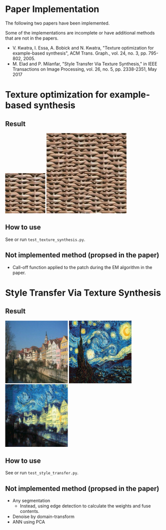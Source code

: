 # Paper Implementation
The following two papers have been implemented.

Some of the implementations are incomplete or have additional methods that are not in the papers.

- V. Kwatra, I. Essa, A. Bobick and N. Kwatra, "Texture optimization for example-based synthesis", ACM Trans. Graph., vol. 24, no. 3, pp. 795-802, 2005.
- M. Elad and P. Milanfar, "Style Transfer Via Texture Synthesis," in IEEE Transactions on Image Processing, vol. 26, no. 5, pp. 2338-2351, May 2017

# Texture optimization for example-based synthesis
## Result
![input_sample](test_images/texture_synthesis/input_sample/wara.jpg "input_sample")
![output](test_images/texture_synthesis/output/wara.jpg "output")

## How to use
See or run `test_texture_synthesis.py`.

## Not implemented method (propsed in the paper)
- Call-off function applied to the patch during the EM algorithm in the paper.

# Style Transfer Via Texture Synthesis
## Result
<img src="test_images/style_transfer/content/city_river.jpg" width="200">
<img src="test_images/style_transfer/style/van_gogh_starry.jpg" width="200">
<img src="test_images/style_transfer/output/result.jpg" width="200">

## How to use
See or run `test_style_transfer.py`.

## Not implemented method (propsed in the paper)
- Any segmentation
    - Instead, using edge detection to calculate the weights and fuse contents.
- Denoise by domain-transform
- ANN using PCA